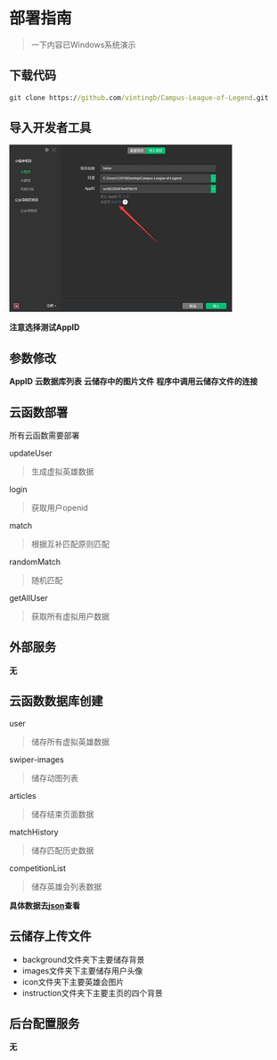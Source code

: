 <!--
 * @Date: 2020-11-13 20:21:11
 * @LastEditors: Vinting
 * @LastEditTime: 2020-11-13 21:03:16
-->
# 部署指南
> 一下内容已Windows系统演示
## 下载代码

```bat
git clone https://github.com/vintingb/Campus-League-of-Legend.git
```

## 导入开发者工具
![](example/images/10.jpg)

**注意选择测试AppID** 

## 参数修改
**AppID**
**云数据库列表**
**云储存中的图片文件**
**程序中调用云储存文件的连接**

## 云函数部署
所有云函数需要部署

updateUser
> 生成虚拟英雄数据

login
> 获取用户openid


match
> 根据互补匹配原则匹配

randomMatch
> 随机匹配

getAllUser
> 获取所有虚拟用户数据

## 外部服务
**无**

## 云函数数据库创建
user
> 储存所有虚拟英雄数据

swiper-images
> 储存动图列表

articles
> 储存结束页面数据

matchHistory
> 储存匹配历史数据

competitionList
> 储存英雄会列表数据

**具体数据去[json](example/json)查看**

## 云储存上传文件
- background文件夹下主要储存背景
- images文件夹下主要储存用户头像
- icon文件夹下主要英雄会图片
- instruction文件夹下主要主页的四个背景

## 后台配置服务
**无**
